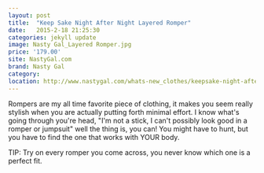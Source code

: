 ```yaml
---
layout: post
title:  "Keep Sake Night After Night Layered Romper"
date:   2015-2-18 21:25:30
categories: jekyll update
image: Nasty Gal_Layered Romper.jpg
price: '179.00'
site: NastyGal.com
brand: Nasty Gal
category: 
location: http://www.nastygal.com/whats-new_clothes/keepsake-night-after-night-layered-romper
---
```

Rompers are my all time favorite piece of clothing, it makes you seem really stylish when you are actually putting forth minimal effort. I know what's going through you're head, "I'm not a stick, I can't possibly look good in a romper or jumpsuit" well the thing is, you can! You might have to hunt, but you have to find the one that works with YOUR body.

TIP: Try on every romper you come across, you never know which one is a perfect fit.
